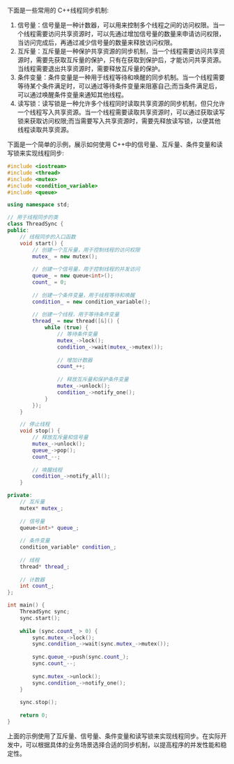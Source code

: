 下面是一些常用的 C++线程同步机制:

1. 信号量：信号量是一种计数器，可以用来控制多个线程之间的访问权限。当一个线程需要访问共享资源时，可以先通过增加信号量的数量来申请访问权限，当访问完成后，再通过减少信号量的数量来释放访问权限。
2. 互斥量：互斥量是一种保护共享资源的同步机制，当一个线程需要访问共享资源时，需要先获取互斥量的保护，只有在获取到保护后，才能访问共享资源。当线程需要退出共享资源时，需要释放互斥量的保护。
3. 条件变量：条件变量是一种用于线程等待和唤醒的同步机制。当一个线程需要等待某个条件满足时，可以通过等待条件变量来阻塞自己;而当条件满足后，可以通过唤醒条件变量来通知其他线程。
4. 读写锁：读写锁是一种允许多个线程同时读取共享资源的同步机制，但只允许一个线程写入共享资源。当一个线程需要读取共享资源时，可以通过获取读写锁来获取访问权限;而当需要写入共享资源时，需要先释放读写锁，以便其他线程读取共享资源。

下面是一个简单的示例，展示如何使用 C++中的信号量、互斥量、条件变量和读写锁来实现线程同步:

```cpp
#include <iostream>  
#include <thread>  
#include <mutex>  
#include <condition_variable>  
#include <queue>

using namespace std;

// 用于线程同步的类  
class ThreadSync {  
public:  
    // 线程同步的入口函数  
    void start() {  
        // 创建一个互斥量，用于控制线程的访问权限  
        mutex_ = new mutex();  
          
        // 创建一个信号量，用于控制线程的并发访问  
        queue_ = new queue<int>();  
        count_ = 0;  
          
        // 创建一个条件变量，用于线程等待和唤醒  
        condition_ = new condition_variable();  
          
        // 创建一个线程，用于等待条件变量  
        thread_ = new thread([&]() {  
            while (true) {  
                // 等待条件变量  
                mutex_->lock();  
                condition_->wait(mutex_->mutex());  
                  
                // 增加计数器  
                count_++;  
                  
                // 释放互斥量和保护条件变量  
                mutex_->unlock();  
                condition_->notify_one();  
            }  
        });  
    }

    // 停止线程  
    void stop() {  
        // 释放互斥量和信号量  
        mutex_->unlock();  
        queue_->pop();  
        count_--;  
          
        // 唤醒线程  
        condition_->notify_all();  
    }

private:  
    // 互斥量  
    mutex* mutex_;  
      
    // 信号量  
    queue<int>* queue_;  
      
    // 条件变量  
    condition_variable* condition_;  
      
    // 线程  
    thread* thread_;  
      
    // 计数器  
    int count_;  
};

int main() {  
    ThreadSync sync;  
    sync.start();  
      
    while (sync.count_ > 0) {  
        sync.mutex_->lock();  
        sync.condition_->wait(sync.mutex_->mutex());  
          
        sync.queue_->push(sync.count_);  
        sync.count_--;  
          
        sync.mutex_->unlock();  
        sync.condition_->notify_one();  
    }  
      
    sync.stop();  
      
    return 0;  
}
```

上面的示例使用了互斥量、信号量、条件变量和读写锁来实现线程同步。在实际开发中，可以根据具体的业务场景选择合适的同步机制，以提高程序的并发性能和稳定性。